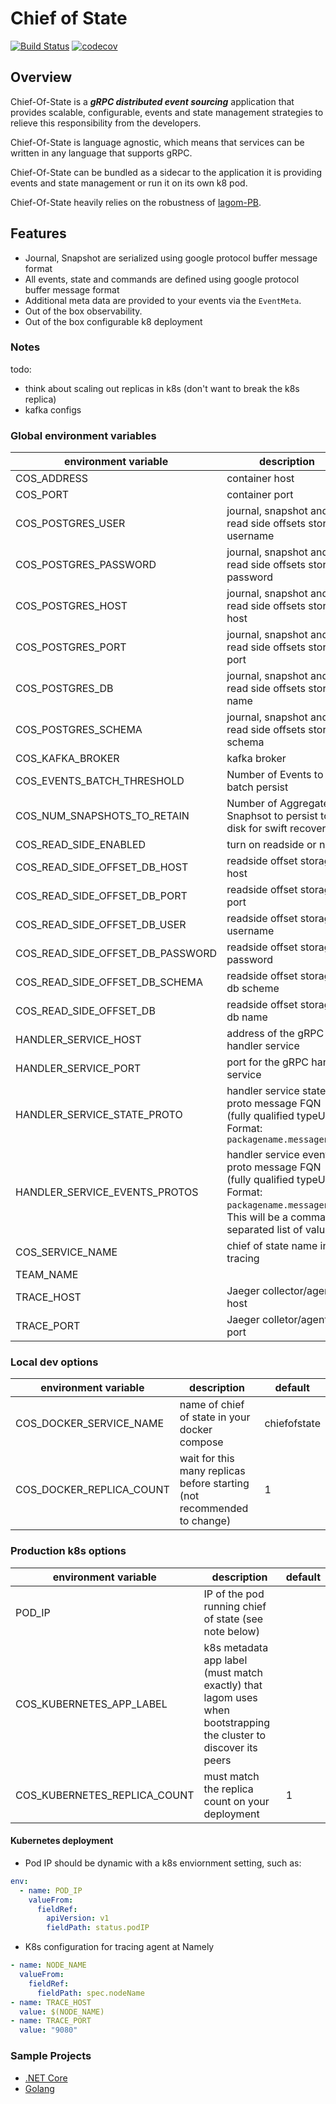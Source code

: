 # Chief of State

[![Build Status](https://drone.namely.land/api/badges/namely/chief-of-state/status.svg)](https://drone.namely.land/namely/chief-of-state)
[![codecov](https://codecov.io/gh/namely/chief-of-state/branch/master/graph/badge.svg?token=82PZVNR2P1)](https://codecov.io/gh/namely/chief-of-state)

## Overview

Chief-Of-State is a **_gRPC distributed event sourcing_** application that provides scalable, configurable, events and state management strategies to relieve this responsibility from the developers. 

Chief-Of-State is language agnostic, which means that services can be written in any language that supports gRPC. 

Chief-Of-State can be bundled as a sidecar to the application it is providing events and state management or run it on its own k8 pod. 

Chief-Of-State heavily relies on the robustness of [lagom-PB](https://github.com/super-flat/lagom-pb). 

## Features

- Journal, Snapshot are serialized using google protocol buffer message format
- All events, state and commands are defined using google protocol buffer message format
- Additional meta data are provided to your events via the `EventMeta`.
- Out of the box observability.
- Out of the box configurable k8 deployment

### Notes

todo:

- think about scaling out replicas in k8s (don't want to break the k8s replica)
- kafka configs

### Global environment variables

| environment variable | description | default |
|--- | --- | --- |
| COS_ADDRESS | container host | 0.0.0.0 |
| COS_PORT | container port | 9000 |
| COS_POSTGRES_USER | journal, snapshot and read side offsets store username | postgres |
| COS_POSTGRES_PASSWORD | journal, snapshot and read side offsets store password | changeme |
| COS_POSTGRES_HOST | journal, snapshot and read side offsets store host | localhost |
| COS_POSTGRES_PORT | journal, snapshot and read side offsets store port | 5432 |
| COS_POSTGRES_DB | journal, snapshot and read side offsets store db name | postgres |
| COS_POSTGRES_SCHEMA | journal, snapshot and read side offsets store db schema | public |
| COS_KAFKA_BROKER | kafka broker | localhost:9092 |
| COS_EVENTS_BATCH_THRESHOLD | Number of Events to batch persist | 100 |
| COS_NUM_SNAPSHOTS_TO_RETAIN | Number of Aggregate Snaphsot to persist to disk for swift recovery | 2 |
| COS_READ_SIDE_ENABLED | turn on readside or not | false |
| COS_READ_SIDE_OFFSET_DB_HOST | readside offset storage host | localhost |
| COS_READ_SIDE_OFFSET_DB_PORT | readside offset storage port | 5432 |
| COS_READ_SIDE_OFFSET_DB_USER | readside offset storage username | postgres |
| COS_READ_SIDE_OFFSET_DB_PASSWORD | readside offset storage password | changeme |
| COS_READ_SIDE_OFFSET_DB_SCHEMA | readside offset storage db scheme | postgres |
| COS_READ_SIDE_OFFSET_DB | readside offset storage db name | postgres |
| HANDLER_SERVICE_HOST | address of the gRPC handler service | <none> |
| HANDLER_SERVICE_PORT | port for the gRPC handler service | <none> |
| HANDLER_SERVICE_STATE_PROTO | handler service state proto message FQN (fully qualified typeUrl). Format: `packagename.messagename` | <none> |
| HANDLER_SERVICE_EVENTS_PROTOS | handler service events proto message FQN (fully qualified typeUrl). Format: `packagename.messagename`. This will be a comma separated list of values | <none> |
| COS_SERVICE_NAME | chief of state name in tracing | chiefofstate |
| TEAM_NAME | |
| TRACE_HOST | Jaeger collector/agent host | localhost |
| TRACE_PORT | Jaeger colletor/agent port | 14268 |

### Local dev options

| environment variable | description | default |
| --- | --- | --- |
| COS_DOCKER_SERVICE_NAME | name of chief of state in your docker compose | chiefofstate |
| COS_DOCKER_REPLICA_COUNT | wait for this many replicas before starting (not recommended to change) | 1 |

### Production k8s options

| environment variable | description | default |
| --- | --- | --- |
| POD_IP | IP of the pod running chief of state (see note below) | <none> |
| COS_KUBERNETES_APP_LABEL | k8s metadata app label (must match exactly) that lagom uses when bootstrapping the cluster to discover its peers | <none> |
| COS_KUBERNETES_REPLICA_COUNT | must match the replica count on your deployment | 1 |

#### Kubernetes deployment

- Pod IP should be dynamic with a k8s enviornment setting, such as:

```yaml
env:
  - name: POD_IP
    valueFrom:
      fieldRef:
        apiVersion: v1
        fieldPath: status.podIP
```

- K8s configuration for tracing agent at Namely

```yaml
- name: NODE_NAME
  valueFrom:
    fieldRef:
      fieldPath: spec.nodeName
- name: TRACE_HOST
  value: $(NODE_NAME)
- name: TRACE_PORT
  value: "9080"
```

### Sample Projects

- [.NET Core](https://github.com/namely/cos-banking)
- [Golang](https://github.com/namely/cos-go-sample)
